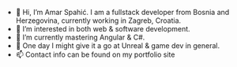 - 👋 Hi, I’m Amar Spahić. I am a fullstack developer from Bosnia and Herzegovina, currently working in Zagreb, Croatia.
- 👀 I’m interested in both web & software development.
- 🌱 I’m currently mastering Angular & C#.
- 💞️ One day I might give it a go at Unreal & game dev in general.
- 📫 Contact info can be found on my portfolio site

<!---
PatrickBateman91/PatrickBateman91 is a ✨ special ✨ repository because its `README.md` (this file) appears on your GitHub profile.
You can click the Preview link to take a look at your changes.
--->
